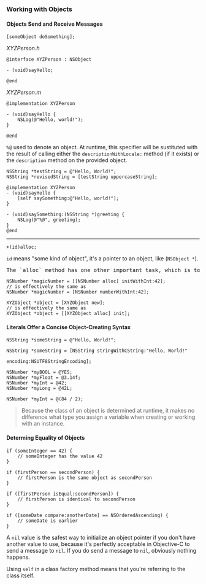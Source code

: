 ### Working with Objects

#### Objects Send and Receive Messages

```
[someObject doSomething];
```

*XYZPerson.h*

```
@interface XYZPerson : NSObject

- (void)sayHello;

@end
```

*XYZPerson.m*

```
@implementation XYZPerson

- (void)sayHello {
    NSLog(@"Hello, world!");
}

@end
```

`%@` used to denote an object. At runtime, this specifier will be sustituted with the result of calling either the `descriptionWithLocale:` method (if it exists) or the `description` method on the provided object.

```
NSString *testString = @"Hello, World!";
NSString *revisedString = [testString uppercaseString];
```

```
@implementation XYZPerson
- (void)sayHello {
    [self saySomething:@"Hello, world!"];
}

- (void)saySomething:(NSString *)greeting {
    NSLog(@"%@", greeting);
}
@end
```

---

```
+(id)alloc;
```

`id` means "some kind of object", it's a pointer to an object, like (`NSObject *`).

<pre>
The `alloc` method has one other important task, which is to clear out the memory allocated for the object's properties by setting them to zero. This avoids the usual problem of memory containing garbage from whatever was stored before, but is not enough to initialize an object completely.
</pre>

```
NSNumber *magicNumber = [[NSNumber alloc] initWithInt:42];
// is effectively the same as
NSNumber *magicNumber = [NSNumber numberWithInt:42];
```

```
XYZObject *object = [XYZObject new];
// is effectively the same as
XYZObject *object = [[XYZObject alloc] init];
```

#### Literals Offer a Concise Object-Creating Syntax

```
NSString *someString = @"Hello, World!";
```

```
NSString *someString = [NSString stringWithCString:"Hello, World!"
                                          encoding:NSUTF8StringEncoding];
```

```
NSNumber *myBOOL = @YES;
NSNumber *myFloat = @3.14f;
NSNumber *myInt = @42;
NSNumber *myLong = @42L;
```

```
NSNumber *myInt = @(84 / 2);
```

> Because the class of an object is determined at runtime, it makes no difference what type you assign a variable when creating or working with an instance.

#### Determing Equality of Objects

```
if (someInteger == 42) {
    // someInteger has the value 42
}
```

```
if (firstPerson == secondPerson) {
    // firstPerson is the same object as secondPerson
}
```

```
if ([firstPerson isEqual:secondPerson]) {
    // firstPerson is identical to secondPerson
}
```

```
if ([someDate compare:anotherDate] == NSOrderedAscending) {
    // someDate is earlier 
}
```

A `nil` value is the safest way to initialize an object pointer if you don't have another value to use, because it's perfectly acceptable in Objective-C to send a message to `nil`. If you do send a message to `nil`, obviously nothing happens.

Using `self` in a class factory method means that you're referring to the class itself.
